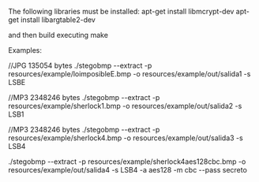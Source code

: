The following libraries must be installed:
  apt-get install libmcrypt-dev
  apt-get install libargtable2-dev

and then build executing make


Examples:

//JPG 135054 bytes
./stegobmp --extract  -p resources/example/loimposibleE.bmp -o resources/example/out/salida1 -s LSBE


//MP3 2348246 bytes
./stegobmp --extract -p resources/example/sherlock1.bmp -o resources/example/out/salida2  -s LSB1


//MP3 2348246 bytes
./stegobmp --extract -p resources/example/sherlock4.bmp -o resources/example/out/salida3  -s LSB4


./stegobmp --extract -p resources/example/sherlock4aes128cbc.bmp -o resources/example/out/salida4  -s LSB4 -a aes128 -m cbc --pass secreto

